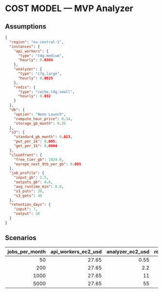 # COST MODEL — MVP Analyzer

## Assumptions

```json
{
  "region": "eu-central-1",
  "instances": {
    "api_workers": {
      "type": "t4g.medium",
      "hourly": 0.0384
    },
    "analyzer": {
      "type": "c7g.large",
      "hourly": 0.0825
    },
    "redis": {
      "type": "cache.t4g.small",
      "hourly": 0.032
    }
  },
  "db": {
    "option": "Neon Launch",
    "compute_hour_price": 0.14,
    "storage_gb_month": 0.35
  },
  "s3": {
    "standard_gb_month": 0.023,
    "put_per_1k": 0.005,
    "get_per_1k": 0.0004
  },
  "cloudfront": {
    "free_tier_gb": 1024.0,
    "europe_next_9tb_per_gb": 0.085
  },
  "job_profile": {
    "input_gb": 2.5,
    "outputs_gb": 0.6,
    "avg_runtime_min": 8.0,
    "s3_puts": 30,
    "s3_gets": 40
  },
  "retention_days": {
    "input": 7,
    "output": 30
  }
}
```

## Scenarios

|   jobs_per_month |   api_workers_ec2_usd |   analyzer_ec2_usd |   redis_elasticache_usd |   db_neon_usd |   s3_storage_usd |   s3_requests_usd |   cloudfront_egress_usd |   total_monthly_usd |
|-----------------:|----------------------:|-------------------:|------------------------:|--------------:|-----------------:|------------------:|------------------------:|--------------------:|
|               50 |                 27.65 |               0.55 |                   23.04 |          17.5 |             1.36 |            0.0083 |                    0    |               70.11 |
|              200 |                 27.65 |               2.2  |                   23.04 |          17.5 |             5.44 |            0.0332 |                    0    |               75.86 |
|             1000 |                 27.65 |              11    |                   23.04 |          31.5 |            27.22 |            0.166  |                    0    |              120.57 |
|             5000 |                 27.65 |              55    |                   23.04 |         143.5 |           136.08 |            0.83   |                  167.96 |              554.06 |